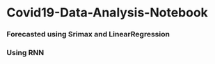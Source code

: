 # Covid19-Data-Analysis-Notebook
### Forecasted using Srimax and LinearRegression 
### Using RNN
<img scr="https://github.com/dhanushnayak/Covid19-Data-Analysis-Notebook/blob/master/download.png">
